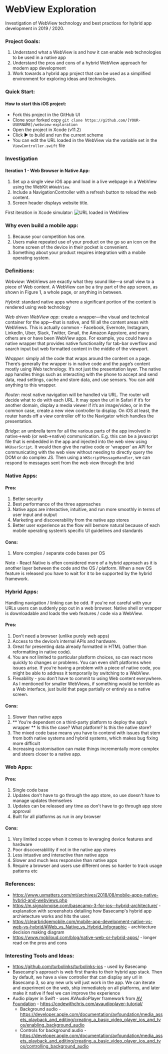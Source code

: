 # WebView Exploration

Investigation of WebView technology and best practices for hybrid app development in 2019 / 2020.

### Project Goals:

1. Understand what a WebView is and how it can enable web technologies to be used in a native app
2. Understand the pros and cons of a hybrid WebView approach for modern app development
3. Work towards a hybrid app project that can be used as a simplified environment for exploring ideas and technologies.

### Quick Start:

#### How to start this iOS project:

-   Fork this project in the GitHub UI
-   Clone your forked copy `git clone https://github.com/[YOUR-USERNAME]/webview-exploration`
-   Open the project in Xcode (v11.2)
-   Click ▶️ to build and run the current scheme
-   You can edit the URL loaded in the WebView via the variable set in the `ViewController.swift` file

### Investigation

#### Iteration 1 - Web Browser in Native App:

1. Set up a single view iOS app and load in a live webpage in a WebView using the WebKit `WKWebView`.
2. Include a NavigationController with a refresh button to reload the web content.
3. Screen header displays website title.

First iteration in Xcode simulator: ![URL loaded in WebView](./readme-images/Basic_iOS_WebView.png)

### Why even build a mobile app:

1. Because your competition has one.
2. Users make repeated use of your product on the go so an icon on the home screen of the device in their pocket is convenient.
3. Something about your product requires integration with a mobile operating system.

### Definitions:

_Webview_: WebViews are exactly what they sound like—a small view to a piece of Web content. A WebView can be a tiny part of the app screen, as shown in Figure 1, a whole page, or anything in between.

_Hybrid_: standard native apps where a significant portion of the content is rendered using web technology

_Web driven WebView app_: create a wrapper—the visual and technical container for the app—that is native, and fill all the content areas with WebViews. This is actually common - Facebook, Evernote, Instagram, LinkedIn, Uber, Slack, Twitter, Gmail, the Amazon Appstore, and many others are or have been WebView apps. For example, you could have a native wrapper that provides native functionality for tab-bar overflow and search input but web formatted content in the middle of the viewport.

_Wrapper_: simply all the code that wraps around the content on a page. There’s generally the wrapper is in native code and the page’s content mostly using Web technology. It’s not just the presentation layer. The native app handles things such as interacting with the phone to accept and send data, read settings, cache and store data, and use sensors. You can add anything to this wrapper.

_Router_: most native navigation will be handled via URL. The router will decide what to do with each URL. It may open the url in Safari if it’s for another domain, display a media viewer if it’s an image/video, or in the common case, create a new view controller to display. On iOS at least, the router hands off a view controller off to the Navigator which handles the presentation.

_Bridge_: an umbrella term for all the various parts of the app involved in native→web (or web→native) communication. E.g. this can be a javascript file that is embedded in the app and injected into the web view using `WKUserScript`. It would then give the native code or 'wrapper' an API for communicating with the web view without needing to directly query the DOM or do complex JS. Then using a `WKScriptMessageHandler`, we can respond to messages sent from the web view through the brid

### Native Apps:

#### Pros:

1. Better security
2. Best performance of the three approaches
3. Native apps are interactive, intuitive, and run more smoothly in terms of user input and output
4. Marketing and discoverability from the native app stores
5. Better user experience as the flow will bemore natural because of each mobile operating system’s specific UI guidelines and standards

#### Cons:

1. More complex / separate code bases per OS

Note - React Native is often considered more of a hybrid approach as it is another layer between the code and the OS / platform. When a new OS feature is released you have to wait for it to be supported by the hybrid framework.

### Hybrid Apps:

Handling navigation / linking can be odd. If you're not careful with your URLs users can suddenly pop out in a web browser. Native shell or wrapper is downloadable and loads the web features / code via a WebView.

#### Pros:

1. Don't need a browser (unlike purely web apps)
2. Access to the device’s internal APIs and hardware.
3. Great for presenting data already formatted in HTML (rather than reformatting in native code).
4. You are not limited to particular platform choices, so can react more quickly to changes or problems. You can even shift platforms when issues arise. If you’re having a problem with a piece of native code, you might be able to address it temporarily by switching to a WebView.
5. Flexability - you don’t have to commit to using Web content everywhere. As I mentioned for smaller WebViews, if something would be terrible as a Web interface, just build that page partially or entirely as a native screen.

#### Cons:

1. Slower than native apps
2. ** You’re dependent on a third-party platform to deploy the app’s wrapper ** Is this the case? What platform? Is this the native store?
3. The mixed code base means you have to contend with issues that stem from both native systems and hybrid systems, which makes bug fixing more difficult
4. Increasing customisation can make things incrementally more complex and steers closer to a native app.

### Web Apps:

#### Pros:

1. Single code base
2. Updates don't have to go through the app store, so use doesn't have to manage updates themselves
3. Updates can be released any time as don't have to go through app store approval
4. Built for all platforms as run in any browser

#### Cons:

1. Very limited scope when it comes to leveraging device features and hardware
2. Poor discoverablility if not in the native app stores
3. Less intuative and interactive than native apps
4. Slower and much less responsive than native apps
5. Require a browser and users use different ones so harder to track usage patterns etc

### References:

-   https://www.uxmatters.com/mt/archives/2018/08/mobile-apps-native-hybrid-and-webviews.php
-   https://m.signalvnoise.com/basecamp-3-for-ios--hybrid-architecture/ - explanation with screenshots detailing how Basecamp's hybrid app archietecture works and hits the user.
-   https://clearbridgemobile.com/mobile-app-development-native-vs-web-vs-hybrid/#Web_vs_Native_vs_Hybrid_Infographic - architecture decision making diagram
-   https://www.mobiloud.com/blog/native-web-or-hybrid-apps/ - longer read on the pros and cons

### Interesting Tools and Ideas:

-   https://github.com/turbolinks/turbolinks-ios - used by Basecamp
-   Basecamp's approach is web first thanks to their hybrid app stack. Then by default, we have a view controller that can display any url in Basecamp 3, so any new urls will just work in the app. We can iterate and experiment on the web, ship immediately on all platforms, and later make it native if feel we can improve the experience
-   Audio player in Swift - uses AVAudioPlayer framework from [AV Foundation](https://developer.apple.com/av-foundation/) - https://codewithchris.com/avaudioplayer-tutorial/
    -   Background audio - https://developer.apple.com/documentation/avfoundation/media_assets_playback_and_editing/creating_a_basic_video_player_ios_and_tvos/enabling_background_audio
    -   Controls for background audio - https://developer.apple.com/documentation/avfoundation/media_assets_playback_and_editing/creating_a_basic_video_player_ios_and_tvos/controlling_background_audio
